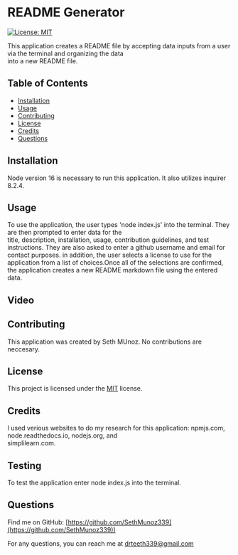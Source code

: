 # README Generator



[![License: MIT](https://img.shields.io/badge/License-MIT-yellow.svg)](https://opensource.org/licenses/MIT)



This application creates a README file by accepting data inputs from a user via the terminal and organizing the data  
into a new README file.

## Table of Contents

- [Installation](#installation)
- [Usage](#usage)
- [Contributing](#contributing)
- [License](#license)
- [Credits](#credits)
- [Questions](#questions)

## Installation

Node version 16 is necessary to run this application. It also utilizes inquirer 8.2.4.

## Usage

To use the application, the user types 'node index.js' into the terminal. They are then prompted to enter data for the     
title, description, installation, usage, contribution guidelines, and test instructions. They are also asked to enter a github username and email for  
contact purposes. in addition, the user selects a license to use for the application from a list of choices.Once all of the selections are confirmed,  
the application creates a new README markdown file using the entered data.

## Video



## Contributing

This application was created by Seth MUnoz. No contributions are neccesary.

## License

This project is licensed under the [MIT](https://opensource.org/licenses/MIT) license.

## Credits

I used verious websites to do my research for this application: npmjs.com, node.readthedocs.io, nodejs.org, and  
simplilearn.com.

## Testing

To test the application enter node index.js into the terminal.

## Questions

Find me on GitHub: [https://github.com/SethMunoz339](https://github.com/SethMunoz339))

For any questions, you can reach me at [drteeth339@gmail.com](mailto:drteeth339@gmail.com)
